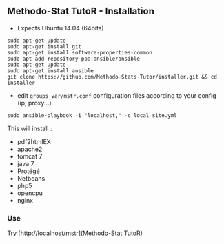 ## Methodo-Stat TutoR - Installation

- Expects Ubuntu 14.04 (64bits)

```
sudo apt-get update
sudo apt-get install git
sudo apt-get install software-properties-common
sudo apt-add-repository ppa:ansible/ansible
sudo apt-get update
sudo apt-get install ansible
git clone https://github.com/Methodo-Stats-Tutor/installer.git && cd installer
```

- edit `groups_var/mstr.conf` configuration files according to your config (ip, proxy...)

```
sudo ansible-playbook -i "localhost," -c local site.yml
```

This will install :

- pdf2htmlEX
- apache2
- tomcat 7
- java 7
- Protégé
- Netbeans
- php5
- opencpu
- nginx

### Use

Try [http://localhost/mstr](Methodo-Stat TutoR)

